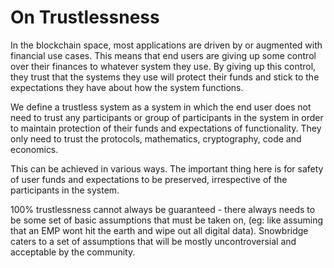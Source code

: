 # On Trustlessness

In the blockchain space, most applications are driven by or augmented with financial use cases. This means that end users are giving up some control over their finances to whatever system they use. By giving up this control, they trust that the systems they use will protect their funds and stick to the expectations they have about how the system functions.

We define a trustless system as a system in which the end user does not need to trust any participants or group of participants in the system in order to maintain protection of their funds and expectations of functionality. They only need to trust the protocols, mathematics, cryptography, code and economics.

This can be achieved in various ways. The important thing here is for safety of user funds and expectations to be preserved, irrespective of the participants in the system.

100% trustlessness cannot always be guaranteed - there always needs to be some set of basic assumptions that must be taken on, (eg: like assuming that an EMP wont hit the earth and wipe out all digital data). Snowbridge caters to a set of assumptions that will be mostly uncontroversial and acceptable by the community.
